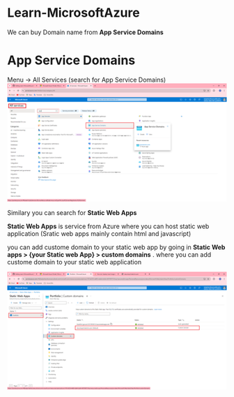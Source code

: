 # Learn-MicrosoftAzure


We can buy Domain name from **App Service Domains**
# App Service Domains
Menu -> All Services  (search for App Service Domains)
![App Service Domains](Images/AppServiceDomains.png)

Similary you can search for **Static Web Apps**

 **Static Web Apps** is service from Azure where you can host static web application (Sratic web apps mainly contain html and javascript)

 you can add custome domain to your static web app by going in  **Static Web apps > {your Static web App} > custom domains** .  where you can add custome domain to your static web application

![](Images/static_webApplication_add_custom_domain.png)
